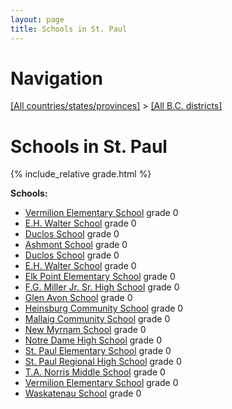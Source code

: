 ```yaml
---
layout: page
title: Schools in St. Paul
---
```

# Navigation

[[All countries/states/provinces]](../..) > [[All B.C. districts]](..)

# Schools in St. Paul

{% include_relative grade.html %}

**Schools:**

- [Vermilion Elementary School](Vermilion_Elementary_School.md) grade 0
- [E.H. Walter School](E.H._Walter_School.md) grade 0
- [Duclos School](Duclos_School.md) grade 0
- [Ashmont School](Ashmont_School.md) grade 0
- [Duclos School](Duclos_School.md) grade 0
- [E.H. Walter School](E.H._Walter_School.md) grade 0
- [Elk Point Elementary School](Elk_Point_Elementary_School.md) grade 0
- [F.G. Miller Jr. Sr. High School](F.G._Miller_Jr._Sr._High_School.md) grade 0
- [Glen Avon School](Glen_Avon_School.md) grade 0
- [Heinsburg Community School](Heinsburg_Community_School.md) grade 0
- [Mallaig Community School](Mallaig_Community_School.md) grade 0
- [New Myrnam School](New_Myrnam_School.md) grade 0
- [Notre Dame High School](Notre_Dame_High_School.md) grade 0
- [St. Paul Elementary School](St._Paul_Elementary_School.md) grade 0
- [St. Paul Regional High School](St._Paul_Regional_High_School.md) grade 0
- [T.A. Norris Middle School](T.A._Norris_Middle_School.md) grade 0
- [Vermilion Elementary School](Vermilion_Elementary_School.md) grade 0
- [Waskatenau School](Waskatenau_School.md) grade 0
